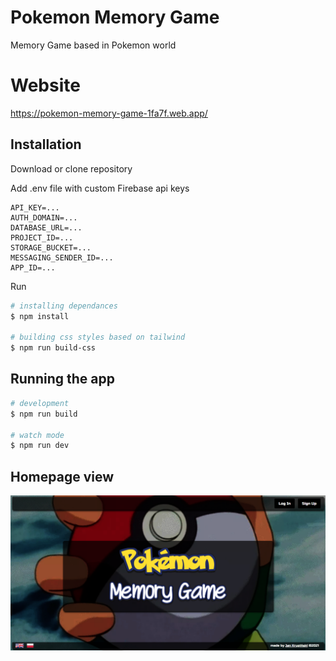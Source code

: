 # Pokemon Memory Game
Memory Game based in Pokemon world

# Website
https://pokemon-memory-game-1fa7f.web.app/

## Installation
Download or clone repository

Add .env file with custom Firebase api keys
```
API_KEY=...
AUTH_DOMAIN=...
DATABASE_URL=...
PROJECT_ID=...
STORAGE_BUCKET=...
MESSAGING_SENDER_ID=...
APP_ID=...
```

Run
```bash
# installing dependances
$ npm install

# building css styles based on tailwind
$ npm run build-css
```

## Running the app
```bash
# development
$ npm run build

# watch mode
$ npm run dev
```

## Homepage view
![home page view](./screenshot.png)